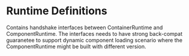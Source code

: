 # Runtime Definitions

Contains handshake interfaces between ContainerRuntime and ComponentRuntime.
The interfaces needs to have strong back-compat guaranetee to support dynamic component loading scenario where the ComponentRuntime might be built with different version.
